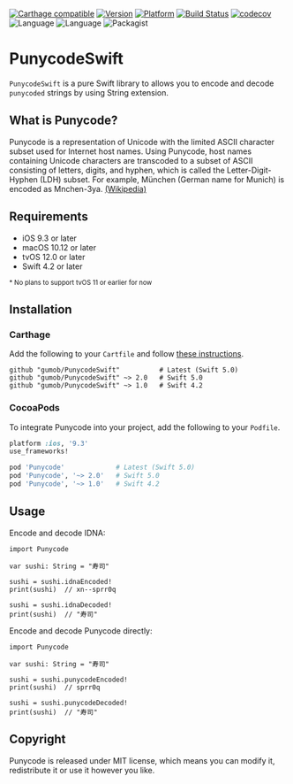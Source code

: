 [![Carthage compatible](https://img.shields.io/badge/Carthage-compatible-4BC51D.svg)](https://github.com/gumob/PunycodeSwift)
[![Version](http://img.shields.io/cocoapods/v/Punycode.svg)](http://cocoadocs.org/docsets/Punycode)
[![Platform](http://img.shields.io/cocoapods/p/Punycode.svg)](http://cocoadocs.org/docsets/Punycode)
[![Build Status](https://travis-ci.com/gumob/PunycodeSwift.svg?branch=master)](https://travis-ci.com/gumob/PunycodeSwift)
[![codecov](https://codecov.io/gh/gumob/PunycodeSwift/branch/master/graph/badge.svg)](https://codecov.io/gh/gumob/PunycodeSwift)
![Language](https://img.shields.io/badge/Language-Swift%205.0-orange.svg)
![Language](https://img.shields.io/badge/Language-Swift%204.2-orange.svg)
![Packagist](https://img.shields.io/packagist/l/doctrine/orm.svg)

# PunycodeSwift
<code>PunycodeSwift</code> is a pure Swift library to allows you to encode and decode `punycoded` strings by using String extension.

## What is Punycode?

Punycode is a representation of Unicode with the limited ASCII character subset used for Internet host names. Using Punycode, host names containing Unicode characters are transcoded to a subset of ASCII consisting of letters, digits, and hyphen, which is called the Letter-Digit-Hyphen (LDH) subset. For example, München (German name for Munich) is encoded as Mnchen-3ya. [(Wikipedia)](https://en.wikipedia.org/wiki/Punycode)

## Requirements

- iOS 9.3 or later
- macOS 10.12 or later
- tvOS 12.0 or later
- Swift 4.2 or later

<small>* No plans to support tvOS 11 or earlier for now</small>


## Installation

### Carthage

Add the following to your `Cartfile` and follow [these instructions](https://github.com/Carthage/Carthage#adding-frameworks-to-an-application).

```
github "gumob/PunycodeSwift"          # Latest (Swift 5.0)
github "gumob/PunycodeSwift" ~> 2.0   # Swift 5.0
github "gumob/PunycodeSwift" ~> 1.0   # Swift 4.2
```

### CocoaPods

To integrate Punycode into your project, add the following to your `Podfile`.

```ruby
platform :ios, '9.3'
use_frameworks!

pod 'Punycode'             # Latest (Swift 5.0)
pod 'Punycode', '~> 2.0'   # Swift 5.0
pod 'Punycode', '~> 1.0'   # Swift 4.2
```

## Usage

Encode and decode IDNA:

```
import Punycode

var sushi: String = "寿司"

sushi = sushi.idnaEncoded!
print(sushi)  // xn--sprr0q

sushi = sushi.idnaDecoded!
print(sushi)  // "寿司"
```

Encode and decode Punycode directly:

```
import Punycode

var sushi: String = "寿司"

sushi = sushi.punycodeEncoded!
print(sushi)  // sprr0q

sushi = sushi.punycodeDecoded!
print(sushi)  // "寿司"
```

## Copyright

Punycode is released under MIT license, which means you can modify it, redistribute it or use it however you like.
